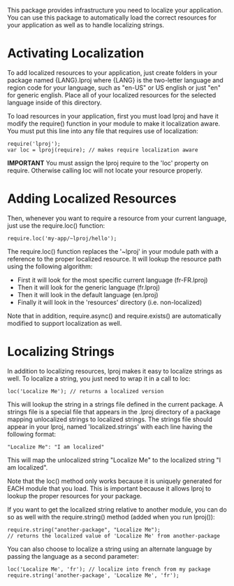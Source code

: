 This package provides infrastructure you need to localize your application. 
You can use this package to automatically load the correct resources for your
application as well as to handle localizing strings.

# Activating Localization

To add localized resources to your application, just create folders in your 
package named {LANG}.lproj where {LANG} is the two-letter language and region
code for your language, such as "en-US" or US english or just "en" for generic
english. Place all of your localized resources for the selected language inside of this directory.

To load resources in your application, first you must load lproj and have it
modify the require() function in your module to make it localization aware.
You must put this line into any file that requires use of localization:

    require('lproj');
    var loc = lproj(require); // makes require localization aware
    
**IMPORTANT** You must assign the lproj require to the 'loc' property on 
require.  Otherwise calling loc will not locate your resource properly.


# Adding Localized Resources

Then, whenever you want to require a resource from your current language, just
use the require.loc() function:

    require.loc('my-app/~lproj/hello');
    
The require.loc() function replaces the '~lproj' in your module path with a 
reference to the proper localized resource.  It will lookup the resource path
using the following algorithm:

  * First it will look for the most specific current language (fr-FR.lproj)
  * Then it will look for the generic language (fr.lproj)
  * Then it will look in the default language (en.lproj)
  * Finally it will look in the 'resources' directory (i.e. non-localized)

Note that in addition, require.async() and require.exists() are automatically
modified to support localization as well.

# Localizing Strings

In addition to localizing resources, lproj makes it easy to localize strings
as well.  To localize a string, you just need to wrap it in a call to loc:

    loc('Localize Me'); // returns a localized version
    
This will lookup the string in a strings file defined in the current package.
A strings file is a special file that appears in the .lproj directory of a 
package mapping unlocalized strings to localized strings.  The strings file 
should appear in your lproj, named 'localized.strings' with each line having
the following format:

    "Localize Me": "I am localized"
  
This will map the unlocalized string "Localize Me" to the localized string "I
am localized".

Note that the loc() method only works because it is uniquely generated for 
EACH module that you load.  This is important because it allows lproj to 
lookup the proper resources for your package.

If you want to get the localized string relative to another module, you can
do so as well with the require.string() method (added when you run lproj()):

    require.string("another-package", "Localize Me");
    // returns the localized value of 'Localize Me' from another-package
    
You can also choose to localize a string using an alternate language by 
passing the language as a second parameter:

    loc('Localize Me', 'fr'); // localize into french from my package
    require.string('another-package', 'Localize Me', 'fr');
    


